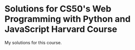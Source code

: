 # Solutions for CS50's Web Programming with Python and JavaScript Harvard Course

My solutions for this course.